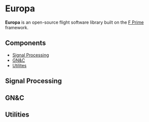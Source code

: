 # Europa

**Europa** is an open-source flight software library built on the [F Prime](https://github.com/nasa/fprime) framework.

## Components

 * [Signal Processing](#signal-processing)
 * [GN&C](#gnc)
 * [Utilites](#utilites)

## Signal Processing

## GN&C

## Utilities

